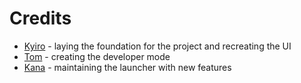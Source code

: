 # Credits

- [Kyiro](https://github.com/Kyiro) - laying the foundation for the project and recreating the UI
- [Tom](https://github.com/Xiloe) - creating the developer mode
- [Kana](https://github.com/KANA720) - maintaining the launcher with new features
